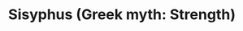 ---
pid: ch1102
title: 'Sisyphus (Greek myth: Strength)'
location_transcription: West Philly
coordinates: "[-75.21038466248, 39.947713629052]"
zipcode: '19143'
gen_neighborhood: West Philadelphia
neighborhood: University City
outside_phl: 
age: '27'
age_range: 20-29
instagram: 
image_file_name: ch_1102.jpg
proposal_transcription: 'Monument to Sisyphus who had to push the bolder up the hill;
  rep. people of Philly daily struggles. # persistance'
topic: Unity,Uplifting
topic_summary: 0, 0
type: Sculpture Statue
keywords_other: 
credit: 
image_labels: 'SisyPhus (Greek myth: Strength)'
twitter: blindeivillianstyles // bjpfunk
facebook: 
permalink: "/monuments/ch1102/"
layout: item-page
---